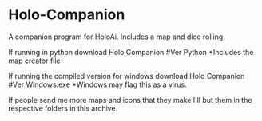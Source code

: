 # Holo-Companion
A companion program for HoloAi. Includes a map and dice rolling.

If running in python download Holo Companion #Ver Python *Includes the map creator file

If running the compiled version for windows download Holo Companion #Ver Windows.exe *Windows may flag this as a virus.

If people send me more maps and icons that they make I'll but them in the respective folders in this archive.
